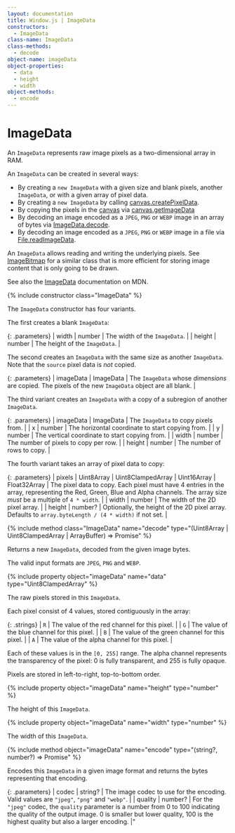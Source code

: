 ```yaml
---
layout: documentation
title: Window.js | ImageData
constructors:
  - ImageData
class-name: ImageData
class-methods:
  - decode
object-name: imageData
object-properties:
  - data
  - height
  - width
object-methods:
  - encode
---
```


ImageData
=========

An `ImageData` represents raw image pixels as a two-dimensional array in RAM.

An `ImageData` can be created in several ways:

*  By creating a `new ImageData` with a given size and blank pixels, another
   `ImageData`, or with a given array of pixel data.
*  By creating a `new ImageData` by calling
   [canvas.createPixelData](/doc/canvas#canvas.createPixelData).
*  By copying the pixels in the [canvas](/doc/canvas) via
   [canvas.getImageData](/doc/canvas#canvas.getImageData)
*  By decoding an image encoded as a `JPEG`, `PNG` or `WEBP` image in an array
   of bytes via [ImageData.decode](#ImageData.decode).
*  By decoding an image encoded as a `JPEG`, `PNG` or `WEBP` image in a file
   via [File.readImageData](/doc/file#File.readImageData).

An `ImageData` allows reading and writing the underlying pixels. See
[ImageBitmap](/doc/imagebitmap) for a similar class that is more efficient for
storing image content that is only going to be drawn.

See also the
[ImageData](https://developer.mozilla.org/en-US/docs/Web/API/ImageData)
documentation on MDN.


{% include constructor class="ImageData" %}

The `ImageData` constructor has four variants.

The first creates a blank `ImageData`:

{: .parameters}
| width  | number | The width of the `ImageData`.                              |
| height | number | The height of the `ImageData`.                             |

The second creates an `ImageData` with the same size as another `ImageData`.
Note that the `source` pixel data is *not* copied.

{: .parameters}
| imageData | ImageData | The `ImageData` whose *dimensions* are copied. The pixels of the new `ImageData` object are all blank. |

The third variant creates an `ImageData` with a copy of a subregion of another
`ImageData`.

{: .parameters}
| imageData | ImageData | The `ImageData` to copy pixels from.                 |
| x         | number    | The horizontal coordinate to start copying from.     |
| y         | number    | The vertical coordinate to start copying from.       |
| width     | number    | The number of pixels to copy per row.                |
| height    | number    | The number of rows to copy.                          |

The fourth variant takes an array of pixel data to copy:

{: .parameters}
| pixels | Uint8Array \| Uint8ClampedArray \| Uint16Array \| Float32Array | The pixel data to copy. Each pixel must have 4 entries in the array, representing the Red, Green, Blue and Alpha channels. The array size *must* be a multiple of `4 * width`. |
| width  | number  | The width of the 2D pixel array.                           |
| height | number? | Optionally, the height of the 2D pixel array. Defaults to `array.byteLength / (4 * width)` if not set. |


{% include method class="ImageData" name="decode"
   type="(Uint8Array | Uint8ClampedArray | ArrayBuffer) => Promise<ImageData>"
%}

Returns a new `ImageData`, decoded from the given image bytes.

The valid input formats are `JPEG`, `PNG` and `WEBP`.


{% include property object="imageData" name="data" type="Uint8ClampedArray" %}

The raw pixels stored in this `ImageData`.

Each pixel consist of 4 values, stored contiguously in the array:

{: .strings}
| `R` | The value of the red channel for this pixel.                           |
| `G` | The value of the blue channel for this pixel.                          |
| `B` | The value of the green channel for this pixel.                         |
| `A` | The value of the alpha channel for this pixel.                         |

Each of these values is in the `[0, 255]` range. The alpha channel represents
the transparency of the pixel: 0 is fully transparent, and 255 is fully opaque.

Pixels are stored in left-to-right, top-to-bottom order.


{% include property object="imageData" name="height" type="number" %}

The height of this `ImageData`.


{% include property object="imageData" name="width" type="number" %}

The width of this `ImageData`.


{% include method object="imageData" name="encode"
   type="(string?, number?) => Promise<ArrayBuffer>"
%}

Encodes this `ImageData` in a given image format and returns the bytes
representing that encoding.

{: .parameters}
| codec   | string? | The image codec to use for the encoding. Valid values are `"jpeg"`, `"png"` and `"webp"`. |
| quality | number? | For the `"jpeg"` codec, the `quality` parameter is a number from 0 to 100 indicating the quality of the output image. 0 is smaller but lower quality, 100 is the highest quality but also a larger encoding. |"
